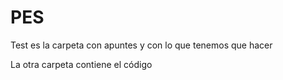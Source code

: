 # PES


Test es la carpeta con apuntes y con lo que tenemos que hacer

La otra carpeta contiene el código

